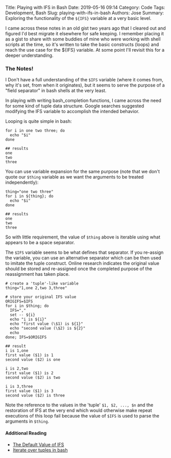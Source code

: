 Title: Playing with IFS in Bash
Date: 2019-05-16 09:14
Category: Code
Tags: Development, Bash
Slug: playing-with-ifs-in-bash
Authors: Jose
Summary: Exploring the functionality of the `${IFS}` variable at a very basic level.

I came across these notes in an old gist two years ago that I cleared out and figured I'd best migrate it elsewhere for safe keeping. I remember placing it as a gist to share with some buddies of mine who were working with shell scripts at the time, so it's written to take the basic constructs (loops) and reach the use case for the ${IFS} variable. At some point I'll revisit this for a deeper understanding.

### The Notes!

I Don't have a full understanding of the `$IFS` variable (where it comes from, why it's set, from when it originates), but it seems to serve the purpose of a "field separator" in bash shells at the very least.

In playing with writing bash_completion functions, I came across the need for some kind of tuple data structure. Google searches suggested modifying the IFS variable to accomplish the intended behavior.

Looping is quite simple in bash:

```shell
for i in one two three; do
  echo "$i"
done

## results
one
two
three
```

You can use variable expansion for the same purpose (note that we don't quote our `$thing` variable as we want the arguments to be treated independently):

```shell
thing="one two three"
for i in ${thing}; do
  echo "$i"
done

## results
one
two
three
```

So with little requirement, the value of `$thing` above is iterable using what appears to be a space separator.

The `$IFS` variable seems to be what defines that separator. If you re-assign the variable, you can use an alternative separator which can be then used to imitate the tuple construct. Online research indicates the original value should be stored and re-assigned once the completed purpose of the reassignment has taken place.

```shell
# create a 'tuple'-like variable
thing="1,one 2,two 3,three"

# store your original IFS value
ORIGIFS=$IFS
for i in $thing; do
  IFS=","
  set -- ${i}
  echo "i is ${i}"
  echo "first value (\$1) is ${1}"
  echo "second value (\$2) is ${2}"
  echo
done; IFS=$ORIGIFS

## result
i is 1,one
first value ($1) is 1
second value ($2) is one

i is 2,two
first value ($1) is 2
second value ($2) is two

i is 3,three
first value ($1) is 3
second value ($2) is three
```

Note the reference to the values in the 'tuple' `$1, $2, ..., $n` and the restoration of IFS at the very end which would otherwise make repeat executions of this loop fail because the value of `$IFS` is used to parse the arguments in `$thing`.


#### Additional Reading
* [The Default Value of IFS](https://unix.stackexchange.com/questions/120575/understanding-the-default-value-of-ifs)
* [Iterate over tuples in bash](https://stackoverflow.com/questions/9713104/loop-over-tuples-in-bash)